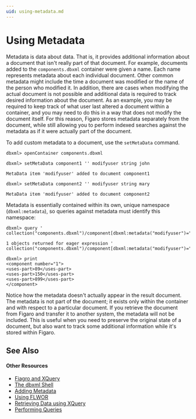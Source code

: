 ```yaml
---
uid: using-metadata.md
---
```


# Using Metadata

Metadata is data about data. That is, it provides additional information about a document that isn't really part of that document. For example, documents added to the `components.dbxml` container were given a name. Each name represents metadata about each individual document. Other common metadata might include the time a document was modified or the name of the person who modified it. In addition, there are cases when modifying the actual document is not possible and additional data is required to track desired information about the document. As an example, you may be required to keep track of what user last altered a document within a container, and you may need to do this in a way that does not modify the document itself. For this reason, Figaro stores metadata separately from the document, while still allowing you to perform indexed searches against the metadata as if it were actually part of the document.

To add custom metadata to a document, use the `setMetaData` command.

```
dbxml> openContainer components.dbxml

dbxml> setMetaData component1 '' modifyuser string john                            

MetaData item 'modifyuser' added to document component1

dbxml> setMetaData component2 '' modifyuser string mary

MetaData item 'modifyuser' added to document component2
```

Metadata is essentially contained within its own, unique namespace (`dbxml:metadata`), so queries against metadata must identify this namespace:

```
dbxml> query '
collection("components.dbxml")/component[dbxml:metadata("modifyuser")="john"]'

1 objects returned for eager expression '
collection("components.dbxml")/component[dbxml:metadata("modifyuser")="john"]'

dbxml> print
<component number="1">
<uses-part>89</uses-part>
<uses-part>150</uses-part>
<uses-part>899</uses-part>
</component>
```

Notice how the metadata doesn't actually appear in the result document. The metadata is not part of the document; it exists only within the container and with respect to a particular document. If you retrieve the document from Figaro and transfer it to another system, the metadata will not be included. This is useful when you need to preserve the original state of a document, but also want to track some additional information while it's stored within Figaro.

## See Also


#### Other Resources
* [Fiagro and XQuery](xref:figaro-and-xquery.md)
* [The dbxml Shell](xref:the-dbxml-shell.md)
* [Adding Metadata](xref:adding-metadata.md)
* [Using FLWOR](xref:using-flwor.md)
* [Retrieving Data using XQuery](xref:retrieving-data-using-xquery.md)
* [Performing Queries](xref:performing-queries.md)